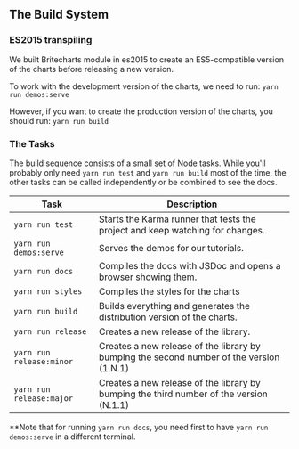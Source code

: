 ## The Build System

### ES2015 transpiling

We built Britecharts module in es2015 to create an ES5-compatible version of the charts before releasing a new version.

To work with the development version of the charts, we need to run:
`yarn run demos:serve`

However, if you want to create the production version of the charts, you should run:
`yarn run build`

### The Tasks

The build sequence consists of a small set of [Node][node] tasks. While you'll probably only need `yarn run test` and `yarn run build` most of the time, the other tasks can be called independently or be combined to see the docs.

| Task                     | Description                                                                              |
| ------------------------ | ---------------------------------------------------------------------------------------- |
| `yarn run test`          | Starts the Karma runner that tests the project and keep watching for changes.            |
| `yarn run demos:serve`   | Serves the demos for our tutorials.                                                      |
| `yarn run docs`          | Compiles the docs with JSDoc and opens a browser showing them.                           |
| `yarn run styles`        | Compiles the styles for the charts                                                       |
| `yarn run build`         | Builds everything and generates the distribution version of the charts.                  |
| `yarn run release`       | Creates a new release of the library.                                                    |
| `yarn run release:minor` | Creates a new release of the library by bumping the second number of the version (1.N.1) |
| `yarn run release:major` | Creates a new release of the library by bumping the third number of the version (N.1.1)  |

\*\*Note that for running `yarn run docs`, you need first to have `yarn run demos:serve` in a different terminal.

[node]: http://nodejs.org
